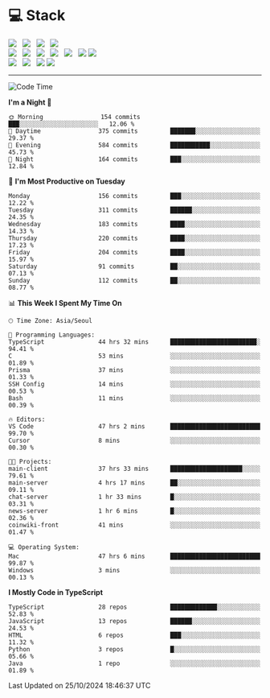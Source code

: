 <h1>💻 Stack</h1>
<div>
 <!-- badge : https://shields.io/ -->
 <!-- icon : https://simpleicons.org/?q=Get -->
 <img src="https://img.shields.io/badge/HTML5-e74c3c?style=flat-square&logo=HTML5&logoColor=white"/> &nbsp 
 <img src="https://img.shields.io/badge/CSS3-0A84FF?style=flat-square&logo=CSS3&logoColor=white"/> &nbsp 
 <img src="https://img.shields.io/badge/JavaScript-FFCD11?style=flat-square&logo=JavaScript&logoColor=white"/> &nbsp 
 <img src="https://img.shields.io/badge/TypeScript-3075C0?style=flat-square&logo=TypeScript&logoColor=white"/>
 <br/>
 <img src="https://img.shields.io/badge/Next-000000?style=flat-square&logo=nextdotjs&logoColor=white"/> &nbsp 
 <img src="https://img.shields.io/badge/React-00BCF6?style=flat-square&logo=React&logoColor=white"/> &nbsp 
 <img src="https://img.shields.io/badge/Redux-764ABC?style=flat-square&logo=Redux&logoColor=white"/> &nbsp
 <img src="https://img.shields.io/badge/Recoil-3578E5?style=flat-square&logo=recoil&logoColor=white"/> &nbsp
 <img src="https://img.shields.io/badge/React-Query-FF4154?style=flat-square&logo=reactquery&logoColor=white"/> &nbsp 
 <img src="https://img.shields.io/badge/styled%2Dcomponents-DB7093?style=flat-square&logo=styled%2Dcomponents&logoColor=white"/>
 <img src="https://img.shields.io/badge/CSS Modules-000000?style=flat-square&logo=CSS Modules&logoColor=white"/> &nbsp 
 <br/>
 <img src="https://img.shields.io/badge/Node-339933?style=flat-square&logo=Node.js&logoColor=white"/> &nbsp 
 <img src="https://img.shields.io/badge/Express-000000?style=flat-square&logo=Express&logoColor=white"/> &nbsp 
 <img src="https://img.shields.io/badge/MongoDB-47A248?style=flat-square&logo=MongoDB&logoColor=white"/>
 <img src="https://img.shields.io/badge/MariaDB-003545?style=flat-square&logo=mariadb&logoColor=white"/>
</div>

<hr>

<!--START_SECTION:waka-->
![Code Time](http://img.shields.io/badge/Code%20Time-1%2C492%20hrs%2029%20mins-blue)

**I'm a Night 🦉** 

```text
🌞 Morning                154 commits         ███░░░░░░░░░░░░░░░░░░░░░░   12.06 % 
🌆 Daytime                375 commits         ███████░░░░░░░░░░░░░░░░░░   29.37 % 
🌃 Evening                584 commits         ███████████░░░░░░░░░░░░░░   45.73 % 
🌙 Night                  164 commits         ███░░░░░░░░░░░░░░░░░░░░░░   12.84 % 
```
📅 **I'm Most Productive on Tuesday** 

```text
Monday                   156 commits         ███░░░░░░░░░░░░░░░░░░░░░░   12.22 % 
Tuesday                  311 commits         ██████░░░░░░░░░░░░░░░░░░░   24.35 % 
Wednesday                183 commits         ████░░░░░░░░░░░░░░░░░░░░░   14.33 % 
Thursday                 220 commits         ████░░░░░░░░░░░░░░░░░░░░░   17.23 % 
Friday                   204 commits         ████░░░░░░░░░░░░░░░░░░░░░   15.97 % 
Saturday                 91 commits          ██░░░░░░░░░░░░░░░░░░░░░░░   07.13 % 
Sunday                   112 commits         ██░░░░░░░░░░░░░░░░░░░░░░░   08.77 % 
```


📊 **This Week I Spent My Time On** 

```text
🕑︎ Time Zone: Asia/Seoul

💬 Programming Languages: 
TypeScript               44 hrs 32 mins      ████████████████████████░   94.41 % 
C                        53 mins             ░░░░░░░░░░░░░░░░░░░░░░░░░   01.89 % 
Prisma                   37 mins             ░░░░░░░░░░░░░░░░░░░░░░░░░   01.33 % 
SSH Config               14 mins             ░░░░░░░░░░░░░░░░░░░░░░░░░   00.53 % 
Bash                     11 mins             ░░░░░░░░░░░░░░░░░░░░░░░░░   00.39 % 

🔥 Editors: 
VS Code                  47 hrs 2 mins       █████████████████████████   99.70 % 
Cursor                   8 mins              ░░░░░░░░░░░░░░░░░░░░░░░░░   00.30 % 

🐱‍💻 Projects: 
main-client              37 hrs 33 mins      ████████████████████░░░░░   79.61 % 
main-server              4 hrs 17 mins       ██░░░░░░░░░░░░░░░░░░░░░░░   09.11 % 
chat-server              1 hr 33 mins        █░░░░░░░░░░░░░░░░░░░░░░░░   03.31 % 
news-server              1 hr 6 mins         █░░░░░░░░░░░░░░░░░░░░░░░░   02.36 % 
coinwiki-front           41 mins             ░░░░░░░░░░░░░░░░░░░░░░░░░   01.47 % 

💻 Operating System: 
Mac                      47 hrs 6 mins       █████████████████████████   99.87 % 
Windows                  3 mins              ░░░░░░░░░░░░░░░░░░░░░░░░░   00.13 % 
```

**I Mostly Code in TypeScript** 

```text
TypeScript               28 repos            █████████████░░░░░░░░░░░░   52.83 % 
JavaScript               13 repos            ██████░░░░░░░░░░░░░░░░░░░   24.53 % 
HTML                     6 repos             ███░░░░░░░░░░░░░░░░░░░░░░   11.32 % 
Python                   3 repos             █░░░░░░░░░░░░░░░░░░░░░░░░   05.66 % 
Java                     1 repo              ░░░░░░░░░░░░░░░░░░░░░░░░░   01.89 % 
```




 Last Updated on 25/10/2024 18:46:37 UTC
<!--END_SECTION:waka-->
